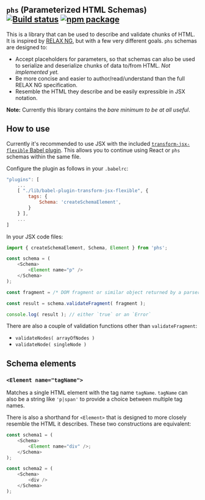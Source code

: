 ## `phs` (Parameterized HTML Schemas) [![Build status](https://img.shields.io/travis/nylen/phs.svg?style=flat)](https://travis-ci.org/nylen/phs) [![npm package](http://img.shields.io/npm/v/phs.svg?style=flat)](https://www.npmjs.org/package/phs)

This is a library that can be used to describe and validate chunks of HTML.  It
is inspired by
[RELAX NG](http://relaxng.org/),
but with a few very different goals.  `phs` schemas are designed to:

- Accept placeholders for parameters, so that schemas can also be used to
  serialize and deserialize chunks of data to/from HTML.
  _Not implemented yet._
- Be more concise and easier to author/read/understand than the full RELAX NG
  specification.
- Resemble the HTML they describe and be easily expressible in JSX notation.

**Note:** Currently this library contains the *bare minimum to be at all useful*.

## How to use

Currently it's recommended to use JSX with the included
[`transform-jsx-flexible` Babel plugin](lib/babel-plugin-transform-jsx-flexible.js).
This allows you to continue using React or `phs` schemas within the same file.

Configure the plugin as follows in your `.babelrc`:

```js
"plugins": [
    ...
    [ "./lib/babel-plugin-transform-jsx-flexible", {
        tags: {
            Schema: 'createSchemaElement',
        }
    } ],
    ...
]
```

In your JSX code files:

```js
import { createSchemaElement, Schema, Element } from 'phs';

const schema = (
    <Schema>
        <Element name="p" />
    </Schema>
);

const fragment = /* DOM fragment or similar object returned by a parser */;

const result = schema.validateFragment( fragment );

console.log( result ); // either `true` or an `Error`
```

There are also a couple of validation functions other than `validateFragment`:

- `validateNodes( arrayOfNodes )`
- `validateNode( singleNode )`

## Schema elements

### `<Element name="tagName">`

Matches a single HTML element with the tag name `tagName`.  `tagName` can also
be a string like `'p|span'` to provide a choice between multiple tag names.

There is also a shorthand for `<Element>` that is designed to more closely
resemble the HTML it describes.  These two constructions are equivalent:

```js
const schema1 = (
    <Schema>
        <Element name="div" />;
    </Schema>
);

const schema2 = (
    <Schema>
        <div />
    </Schema>
);
```
